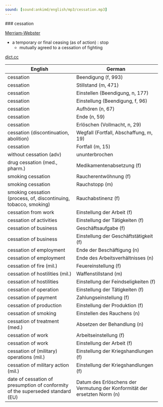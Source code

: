 ```yaml
---
sound: [sound:ankimd/english/mp3/cessation.mp3]
---
```


\### cessation

[Merriam-Webster](https://www.merriam-webster.com/dictionary/cessation)

- a temporary or final ceasing (as of action) : stop
    - mutually agreed to a cessation of fighting

[dict.cc](https://www.dict.cc/cessation)

| English        | German       |
| -------------- | ------------ |
| cessation | Beendigung (f, 993) |
| cessation | Stillstand (m, 471) |
| cessation | Einstellen (Beendigung, n, 177) |
| cessation | Einstellung (Beendigung, f, 96) |
| cessation | Aufhören (n, 67) |
| cessation | Ende (n, 59) |
| cessation | Erlöschen (Vollmacht, n, 29) |
| cessation (discontinuation, abolition) | Wegfall (Fortfall, Abschaffung, m, 19) |
| cessation | Fortfall (m, 15) |
| without cessation (adv) | ununterbrochen |
| drug cessation (med., pharm.) | Medikamentenabsetzung (f) |
| smoking cessation | Raucherentwöhnung (f) |
| smoking cessation | Rauchstopp (m) |
| smoking cessation (process, of, discontinuing, tobacco, smoking) | Rauchabstinenz (f) |
| cessation from work | Einstellung der Arbeit (f) |
| cessation of activities | Einstellung der Tätigkeiten (f) |
| cessation of business | Geschäftsaufgabe (f) |
| cessation of business | Einstellung der Geschäftstätigkeit (f) |
| cessation of employment | Ende der Beschäftigung (n) |
| cessation of employment | Ende des Arbeitsverhältnisses (n) |
| cessation of fire (mil.) | Feuereinstellung (f) |
| cessation of hostilities (mil.) | Waffenstillstand (m) |
| cessation of hostilities | Einstellung der Feindseligkeiten (f) |
| cessation of operation | Einstellung der Tätigkeiten (f) |
| cessation of payment | Zahlungseinstellung (f) |
| cessation of production | Einstellung der Produktion (f) |
| cessation of smoking | Einstellen des Rauchens (n) |
| cessation of treatment (med.) | Absetzen der Behandlung (n) |
| cessation of work | Arbeitseinstellung (f) |
| cessation of work | Einstellung der Arbeit (f) |
| cessation of (military) operations (mil.) | Einstellung der Kriegshandlungen (f) |
| cessation of military action (mil.) | Einstellung der Kriegshandlungen (f) |
| date of cessation of presumption of conformity of the superseded standard <doc> (EU) | Datum des Erlöschens der Vermutung der Konformität der ersetzten Norm (n) |
